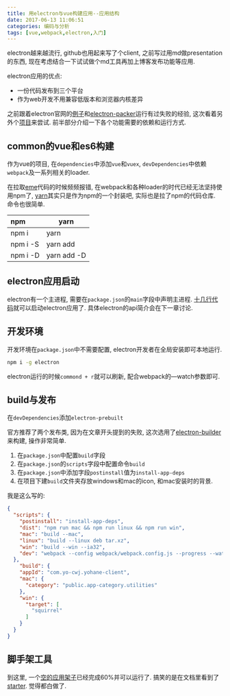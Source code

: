 ```yaml
---
title: 用electron与vue构建应用--应用结构
date: 2017-06-13 11:06:51
categories: 编码与分析
tags: [vue,webpack,electron,入门]
---
```


electron越来越流行,  github也用起来写了个client, 之前写过用md做presentation的东西, 现在考虑结合一下试试做个md工具再加上博客发布功能等应用.

<!--more-->

electron应用的优点:

+ 一份代码发布到三个平台
+ 作为web开发不用兼容低版本和浏览器内核差异

之前跟着electron官网的[例子](https://github.com/electron-userland/electron-builder)和[electron-packer](https://github.com/electron-userland/electron-packager)运行有过失败的经验, 这次看着另外个[项目](https://github.com/egoist/eme)来尝试. 前半部分介绍一下各个功能需要的依赖和运行方式.

## common的vue和es6构建

作为vue的项目, 在`dependencies`中添加`vue`和`vuex`, `devDependencies`中依赖`webpack`及一系列相关的loader.

在拉取[eme](https://github.com/electron-userland/electron-builder)代码的时候频频报错, 在webpack和各种loader的时代已经无法坚持使用npm了, [yarn](https://yarnpkg.com)其实只是作为npm的一个封装吧, 实际也是拉了npm的代码仓库. 命令也很简单.

| npm             | yarn               |
| :-------------- | ------------------ |
| npm i           | yarn               |
| npm i -S <name> | yarn add <name>    |
| npm i -D <name> | yarn add -D <name> |

## electron应用启动

electron有一个主进程, 需要在`package.json`的`main`字段中声明主进程. [十几行代码](https://github.com/fjonas/yohane-client/blob/empty/app/main.js)就可以启动electron应用了. 具体electron的api简介会在下一章讨论.

## 开发环境

开发环境在`package.json`中不需要配置, electron开发者在全局安装即可本地运行.

```bash
npm i -g electron
```

electron运行的时候<code>commond + r</code>就可以刷新, 配合webpack的—watch参数即可.

## build与发布

在`devDependencies`添加`electron-prebuilt`

官方推荐了两个发布类, 因为在文章开头提到的失败, 这次选用了[electron-builder](https://github.com/electron-userland/electron-builder)来构建, 操作非常简单.

1. 在`package.json`中配置`build`字段
2. 在`package.json`的`scripts`字段中配置命令`build`
3. 在`package.json`中添加字段`postinstall`值为`install-app-deps`
4. 在项目下建`build`文件夹存放windows和mac的icon, 和mac安装时的背景.

我是这么写的:

```json
{
  "scripts": {
    "postinstall": "install-app-deps",
    "dist": "npm run mac && npm run linux && npm run win",
    "mac": "build --mac",
    "linux": "build --linux deb tar.xz",
    "win": "build --win --ia32",
    "dev": "webpack --config webpack/webpack.config.js --progress --watch & electron app"
  },
    "build": {
    "appId": "com.yo-cwj.yohane-client",
    "mac": {
      "category": "public.app-category.utilities"
    },
    "win": {
      "target": [
        "squirrel"
      ]
    }
  }
}
```

## 脚手架工具

到这里, 一个[空的应用架子](https://github.com/fjonas/yohane-client/tree/empty)已经完成60%并可以运行了. 搞笑的是在文档里看到了[starter](https://github.com/SimulatedGREG/electron-vue). 觉得都白做了.